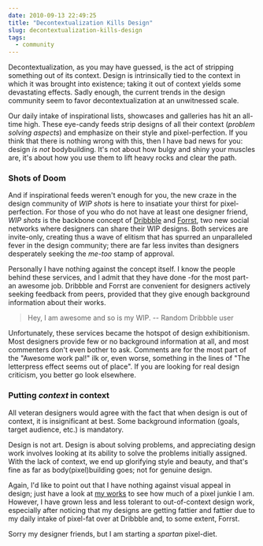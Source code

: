 ```yaml
---
date: 2010-09-13 22:49:25
title: "Decontextualization Kills Design"
slug: decontextualization-kills-design
tags:
  - community
---
```


Decontextualization, as you may have guessed, is the act of stripping something out of its context. Design is intrinsically tied to the context in which it was brought into existence; taking it out of context yields some devastating effects. Sadly enough, the current trends in the design community seem to favor decontextualization at an unwitnessed scale.

Our daily intake of inspirational lists, showcases and galleries has hit an all-time high. These eye-candy feeds strip designs of all their context (_problem solving aspects_) and emphasize on their style and pixel-perfection. If you think that there is nothing wrong with this, then I have bad news for you: design _is not_ bodybuilding. It's not about how bulgy and shiny your muscles are, it's about how you use them to lift heavy rocks and clear the path.

### Shots of Doom

And if inspirational feeds weren't enough for you, the new craze in the design community of _WIP shots_ is here to insatiate your thirst for pixel-perfection. For those of you who do not have at least one designer friend, _WIP shots_ is the backbone concept of [Dribbble](http://dribbble.com/) and [Forrst](http://forrst.com), two new social networks where designers can share their WIP designs. Both services are invite-only, creating thus a wave of elitism that has spurred an unparalleled fever in the design community; there are far less invites than designers desperately seeking the _me-too_ stamp of approval.

Personally I have nothing against the concept itself. I know the people behind these services, and I admit that they have done -for the most part- an awesome job. Dribbble and Forrst are convenient for designers actively seeking feedback from peers, provided that they give enough background information about their works.

> Hey, I am awesome and so is my WIP.  -- Random Dribbble user

Unfortunately, these services became the hotspot of design exhibitionism. Most designers provide few or no background information at all, and most commenters don't even bother to ask. Comments are for the most part of the "Awesome work pal!" ilk or, even worse, something in the lines of "The letterpress effect seems out of place". If you are looking for real design criticism, you better go look elsewhere.

### Putting _context_ in context

All veteran designers would agree with the fact that when design is out of context, it is insignificant at best. Some background information (goals, target audience, etc.) is mandatory.

Design is not art. Design is about solving problems, and appreciating design work involves looking at its ability to solve the problems initially assigned. With the lack of context, we end up glorifying style and beauty, and that's fine as far as body(pixel)building goes; not for genuine design.

Again, I'd like to point out that I have nothing against visual appeal in design; just have a look at [my works](http://kaishinlab.com/works/) to see how much of a pixel junkie I am.
However, I have grown less and less tolerant to out-of-context design work, especially after noticing that my designs are getting fattier and fattier due to my daily intake of pixel-fat over at Dribbble and, to some extent, Forrst.

Sorry my designer friends, but I am starting a _spartan_ pixel-diet.
